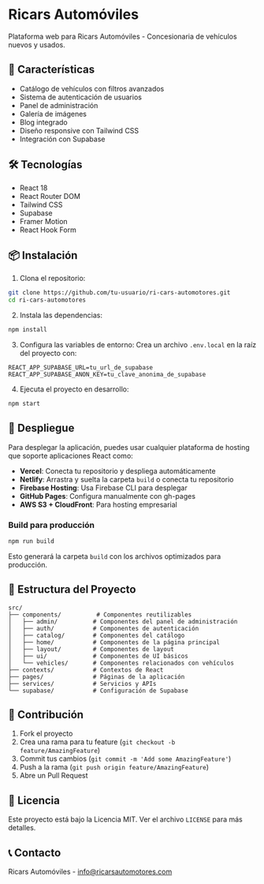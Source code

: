 # Ricars Automóviles

Plataforma web para Ricars Automóviles - Concesionaria de vehículos nuevos y usados.

## 🚗 Características

- Catálogo de vehículos con filtros avanzados
- Sistema de autenticación de usuarios
- Panel de administración
- Galería de imágenes
- Blog integrado
- Diseño responsive con Tailwind CSS
- Integración con Supabase

## 🛠️ Tecnologías

- React 18
- React Router DOM
- Tailwind CSS
- Supabase
- Framer Motion
- React Hook Form

## 📦 Instalación

1. Clona el repositorio:
```bash
git clone https://github.com/tu-usuario/ri-cars-automotores.git
cd ri-cars-automotores
```

2. Instala las dependencias:
```bash
npm install
```

3. Configura las variables de entorno:
Crea un archivo `.env.local` en la raíz del proyecto con:
```
REACT_APP_SUPABASE_URL=tu_url_de_supabase
REACT_APP_SUPABASE_ANON_KEY=tu_clave_anonima_de_supabase
```

4. Ejecuta el proyecto en desarrollo:
```bash
npm start
```

## 🚀 Despliegue

Para desplegar la aplicación, puedes usar cualquier plataforma de hosting que soporte aplicaciones React como:

- **Vercel**: Conecta tu repositorio y despliega automáticamente
- **Netlify**: Arrastra y suelta la carpeta `build` o conecta tu repositorio
- **Firebase Hosting**: Usa Firebase CLI para desplegar
- **GitHub Pages**: Configura manualmente con gh-pages
- **AWS S3 + CloudFront**: Para hosting empresarial

### Build para producción

```bash
npm run build
```

Esto generará la carpeta `build` con los archivos optimizados para producción.

## 📁 Estructura del Proyecto

```
src/
├── components/          # Componentes reutilizables
│   ├── admin/          # Componentes del panel de administración
│   ├── auth/           # Componentes de autenticación
│   ├── catalog/        # Componentes del catálogo
│   ├── home/           # Componentes de la página principal
│   ├── layout/         # Componentes de layout
│   ├── ui/             # Componentes de UI básicos
│   └── vehicles/       # Componentes relacionados con vehículos
├── contexts/           # Contextos de React
├── pages/              # Páginas de la aplicación
├── services/           # Servicios y APIs
└── supabase/           # Configuración de Supabase
```

## 🤝 Contribución

1. Fork el proyecto
2. Crea una rama para tu feature (`git checkout -b feature/AmazingFeature`)
3. Commit tus cambios (`git commit -m 'Add some AmazingFeature'`)
4. Push a la rama (`git push origin feature/AmazingFeature`)
5. Abre un Pull Request

## 📄 Licencia

Este proyecto está bajo la Licencia MIT. Ver el archivo `LICENSE` para más detalles.

## 📞 Contacto

Ricars Automóviles - [info@ricarsautomotores.com](mailto:info@ricarsautomotores.com)
